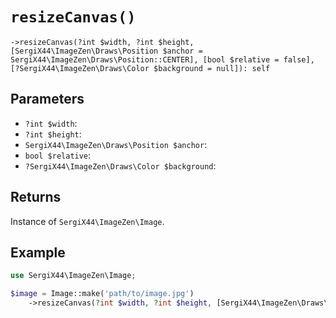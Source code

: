 # `resizeCanvas()`

```
->resizeCanvas(?int $width, ?int $height, [SergiX44\ImageZen\Draws\Position $anchor = SergiX44\ImageZen\Draws\Position::CENTER], [bool $relative = false], [?SergiX44\ImageZen\Draws\Color $background = null]): self
```
## Parameters

- `?int $width`: 
- `?int $height`: 
- `SergiX44\ImageZen\Draws\Position $anchor`: 
- `bool $relative`: 
- `?SergiX44\ImageZen\Draws\Color $background`: 


## Returns

Instance of `SergiX44\ImageZen\Image`.

## Example

```php
use SergiX44\ImageZen\Image;

$image = Image::make('path/to/image.jpg')
    ->resizeCanvas(?int $width, ?int $height, [SergiX44\ImageZen\Draws\Position $anchor = SergiX44\ImageZen\Draws\Position::CENTER], [bool $relative = false], [?SergiX44\ImageZen\Draws\Color $background = null]);

```
